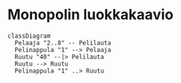 # Monopolin luokkakaavio

```mermaid
classDiagram
  Pelaaja "2..8" -- Pelilauta
  Pelinappula "1" --> Pelaaja
  Ruutu "40" --|> Pelilauta
  Ruutu --> Ruutu
  Pelinappula "1" ..> Ruutu
```
